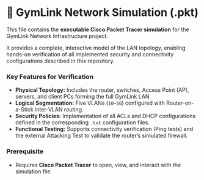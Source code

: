 # 🧩 GymLink Network Simulation (.pkt)

This file contains the **executable Cisco Packet Tracer simulation** for the GymLink Network Infrastructure project.

It provides a complete, interactive model of the LAN topology, enabling hands-on verification of all implemented security and connectivity configurations described in this repository.

### **Key Features for Verification**
- **Physical Topology:** Includes the router, switches, Access Point (AP), servers, and client PCs forming the full GymLink LAN.
- **Logical Segmentation:** Five VLANs (`10`–`50`) configured with Router-on-a-Stick inter-VLAN routing.
- **Security Policies:** Implementation of all ACLs and DHCP configurations defined in the corresponding `.txt` configuration files.
- **Functional Testing:** Supports connectivity verification (Ping tests) and the external Attacking Test to validate the router’s simulated firewall.

### **Prerequisite**
- Requires **Cisco Packet Tracer** to open, view, and interact with the simulation file.
